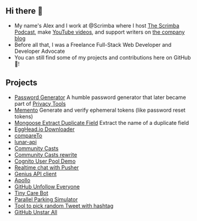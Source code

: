 ## Hi there 👋

- My name's Alex and I work at @Scrimba where I host [The Scrimba Podcast](https://scrimba.com/podcast), make [YouTube videos](https://youtube.com/c/scrimba), and support writers on [the company blog](https://scrimba.com/articles/)
- Before all that, I was a Freelance Full-Stack Web Developer and Developer Advocate
- You can still find some of my projects and contributions here on GitHub 👾!

## Projects
- [Password Generator](https://github.com/bookercodes/password-generator-tool) A humble password generator that later became part of [Privacy Tools](https://www.privacytools.io/)
- [Memento](https://github.com/bookercodes/memento) Generate and verify ephemeral tokens (like password reset tokens)
- [Mongoose Extract Duplicate Field](https://github.com/bookercodes/mongoose-extract-duplicate-field) Extract the name of a duplicate field 
- [EggHead.io Downloader](https://github.com/bookercodes/eggheadio-downloader)
- [compareTo](https://github.com/bookercodes/compareTo)
- [lunar-api](https://github.com/bookercodes/lunar-api)
- [Community Casts](https://github.com/bookercodes/original-communitycasts.co)
- [Community Casts rewrite](https://github.com/bookercodes/communitycasts.co)
- [Cognito User Pool Demo](https://github.com/bookercodes/cognito-user-pool-demo)
- [Realtime chat with Pusher](https://github.com/bookercodes/pusher-realtime-chat)
- [Genius API client](https://github.com/bookercodes/node-genius)
- [Apollo](https://github.com/bookercodes/apollo)
- [GitHub Unfollow Everyone](https://github.com/bookercodes/github-unfollow-everyone)
- [Tiny Care Bot](https://github.com/bookercodes/tinycarebot.com)
- [Parallel Parking Simulator](https://github.com/bookercodes/parallel-parking-simulator-lol)
- [Tool to pick random Tweet with hashtag](https://github.com/bookercodes/hashtag-analyser)
- [GitHub Unstar All](https://github.com/bookercodes/github-unstar-all)


